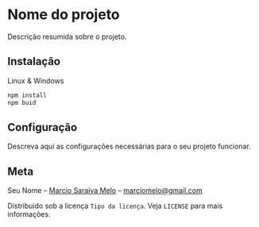 # Nome do projeto

Descrição resumida sobre o projeto.

## Instalação
Linux & Windows

```sh
npm install
npm buid
```
## Configuração
Descreva aqui as configurações necessárias para o seu projeto funcionar.

## Meta
Seu Nome – [Marcio Saraiva Melo](https://www.linkedin.com/in/marciosmelo) – marciomelo@gmail.com

Distribuído sob a licença `Tipo da licença`. Veja `LICENSE` para mais informações.
